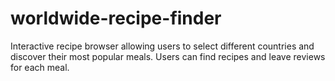 # worldwide-recipe-finder
 Interactive recipe browser allowing users to select different countries and discover their most popular meals. Users can find recipes and leave reviews for each meal.
